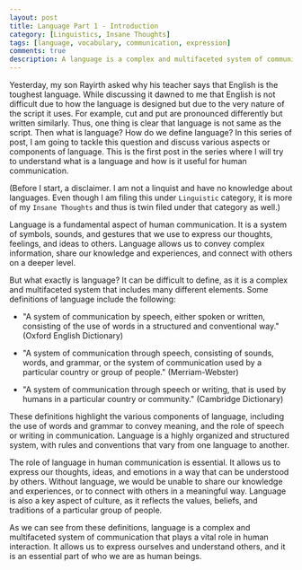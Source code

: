 ```yaml
---
layout: post
title: Language Part 1 - Introduction
category: [Linguistics, Insane Thoughts]
tags: [language, vocabulary, communication, expression]
comments: true
description: A language is a complex and multifaceted system of communication that plays a vital role in human interaction. It allows us to express ourselves and understand others, and it is an essential part of who we are as human beings.
---
```


Yesterday, my son Rayirth asked why his teacher says that English is the toughest language. While discussing it dawned to me that English is not difficult due to how the language is designed but due to the very nature of the script it uses. For example, cut and put are pronounced differently but written similarly. Thus, one thing is clear that language is not same as the script. Then what is language? How do we define language? In this series of post, I am going to tackle this question and discuss various aspects or components of language. This is the first post in the series where I will try to understand what is a language and how is it useful for human communication. 

(Before I start, a disclaimer. I am not a linquist and have no knowledge about languages. Even though I am filing this under `Linguistic` category, it is more of my `Insane Thoughts` and thus is twin filed under that category as well.)

Language is a fundamental aspect of human communication. It is a system of symbols, sounds, and gestures that we use to express our thoughts, feelings, and ideas to others. Language allows us to convey complex information, share our knowledge and experiences, and connect with others on a deeper level.

But what exactly is language? It can be difficult to define, as it is a complex and multifaceted system that includes many different elements. Some definitions of language include the following:

* "A system of communication by speech, either spoken or written, consisting of the use of words in a structured and conventional way." (Oxford English Dictionary)
 
* "A system of communication through speech, consisting of sounds, words, and grammar, or the system of communication used by a particular country or group of people." (Merriam-Webster)
 
* "A system of communication through speech or writing, that is used by humans in a particular country or community." (Cambridge Dictionary)
 
These definitions highlight the various components of language, including the use of words and grammar to convey meaning, and the role of speech or writing in communication. Language is a highly organized and structured system, with rules and conventions that vary from one language to another.

The role of language in human communication is essential. It allows us to express our thoughts, ideas, and emotions in a way that can be understood by others. Without language, we would be unable to share our knowledge and experiences, or to connect with others in a meaningful way. Language is also a key aspect of culture, as it reflects the values, beliefs, and traditions of a particular group of people.

As we can see from these definitions, language is a complex and multifaceted system of communication that plays a vital role in human interaction. It allows us to express ourselves and understand others, and it is an essential part of who we are as human beings.